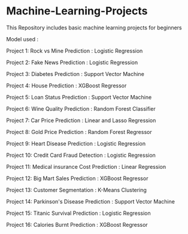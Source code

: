 # Machine-Learning-Projects
This Repository includes basic machine learning projects for beginners

Model used :

Project 1: Rock vs Mine Prediction : Logistic Regression

Project 2: Fake News Prediction    : Logistic Regression

Project 3: Diabetes Prediction   : Support Vector Machine

Project 4: House Prediction : XGBoost Regressor

Project 5: Loan Status Prediction   : Support Vector Machine

Project 6: Wine Quality Prediction : Random Forest Classifier

Project 7: Car Price Prediction : Linear and Lasso Regression

Project 8: Gold Price Prediction : Random Forest Regressor

Project 9: Heart Disease Prediction : Logistic Regression

Project 10: Credit Card Fraud Detection : Logistic Regression

Project 11: Medical insurance Cost Prediction : Linear Regression

Project 12: Big Mart Sales Prediction : XGBoost Regressor

Project 13: Customer Segmentation : K-Means Clustering

Project 14: Parkinson's Disease Prediction   : Support Vector Machine

Project 15: Titanic Survival Prediction : Logistic Regression

Project 16: Calories Burnt Prediction : XGBoost Regressor
